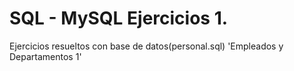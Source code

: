 # SQL - MySQL Ejercicios 1.
Ejercicios resueltos con base de datos(personal.sql) 'Empleados y Departamentos 1'
